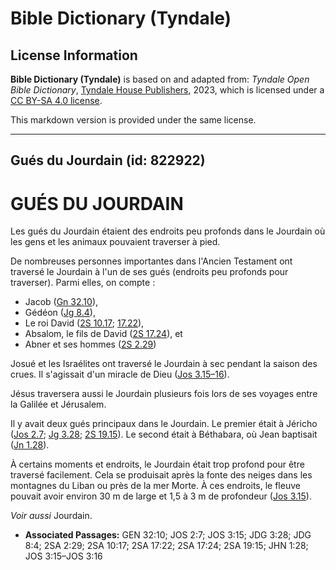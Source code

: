 # Bible Dictionary (Tyndale)

## License Information

**Bible Dictionary (Tyndale)** is based on and adapted from: _Tyndale Open Bible Dictionary_, [Tyndale House Publishers](https://tyndaleopenresources.com/), 2023, which is licensed under a [CC BY-SA 4.0 license](https://creativecommons.org/licenses/by-sa/4.0/legalcode.en).

This markdown version is provided under the same license.



--------------------------------

## Gués du Jourdain (id: 822922)

GUÉS DU JOURDAIN
================

Les gués du Jourdain étaient des endroits peu profonds dans le Jourdain où les gens et les animaux pouvaient traverser à pied.

De nombreuses personnes importantes dans l'Ancien Testament ont traversé le Jourdain à l'un de ses gués (endroits peu profonds pour traverser). Parmi elles, on compte :

* Jacob ([Gn 32\.10](https://ref.ly/Gen32:10)),
* Gédéon ([Jg 8\.4](https://ref.ly/Judg8:4)),
* Le roi David ([2S 10\.17](https://ref.ly/2Sam10:17); [17\.22](https://ref.ly/2Sam17:22)),
* Absalom, le fils de David ([2S 17\.24](https://ref.ly/2Sam17:24)), et
* Abner et ses hommes ([2S 2\.29](https://ref.ly/2Sam2:29))

Josué et les Israélites ont traversé le Jourdain à sec pendant la saison des crues. Il s'agissait d'un miracle de Dieu ([Jos 3\.15–16](https://ref.ly/Josh3:15-Josh3:16)).

Jésus traversera aussi le Jourdain plusieurs fois lors de ses voyages entre la Galilée et Jérusalem.

Il y avait deux gués principaux dans le Jourdain. Le premier était à Jéricho ([Jos 2\.7](https://ref.ly/Josh2:7); [Jg 3\.28](https://ref.ly/Judg3:28); [2S 19\.15](https://ref.ly/2Sam19:15)). Le second était à Béthabara, où Jean baptisait ([Jn 1\.28](https://ref.ly/John1:28)).

À certains moments et endroits, le Jourdain était trop profond pour être traversé facilement. Cela se produisait après la fonte des neiges dans les montagnes du Liban ou près de la mer Morte. À ces endroits, le fleuve pouvait avoir environ 30 m de large et 1,5 à 3 m de profondeur ([Jos 3\.15](https://ref.ly/Josh3:15)).

*Voir aussi* Jourdain.

* **Associated Passages:** GEN 32:10; JOS 2:7; JOS 3:15; JDG 3:28; JDG 8:4; 2SA 2:29; 2SA 10:17; 2SA 17:22; 2SA 17:24; 2SA 19:15; JHN 1:28; JOS 3:15–JOS 3:16

